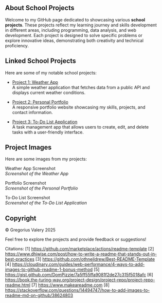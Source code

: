 ## About School Projects
Welcome to my GitHub page dedicated to showcasing various **school projects**. These projects reflect my learning journey and skills development in different areas, including programming, data analysis, and web development. Each project is designed to solve specific problems or explore innovative ideas, demonstrating both creativity and technical proficiency.

## Linked School Projects
Here are some of my notable school projects:

- [Project 1: Weather App](https://github.com/yourusername/weather-app)  
  A simple weather application that fetches data from a public API and displays current weather conditions.

- [Project 2: Personal Portfolio](https://github.com/yourusername/portfolio)  
  A responsive portfolio website showcasing my skills, projects, and contact information.

- [Project 3: To-Do List Application](https://github.com/yourusername/todo-app)  
  A task management app that allows users to create, edit, and delete tasks with a user-friendly interface.

## Project Images
Here are some images from my projects:

Weather App Screenshot  
*Screenshot of the Weather App*

Portfolio Screenshot  
*Screenshot of the Personal Portfolio*

To-Do List Screenshot  
*Screenshot of the To-Do List Application*

## Copyright
© Gregorius Valery 2025

Feel free to explore the projects and provide feedback or suggestions!

Citations:
[1] https://github.com/marketplace/actions/readme-template
[2] https://www.dhiwise.com/post/how-to-write-a-readme-that-stands-out-in-best-practices
[3] https://github.com/othneildrew/Best-README-Template
[4] https://cloudinary.com/guides/web-performance/4-ways-to-add-images-to-github-readme-1-bonus-method
[5] https://gist.github.com/DomPizzie/7a5ff55ffa9081f2de27c315f5018afc
[6] https://book.the-turing-way.org/project-design/project-repo/project-repo-readme.html
[7] https://www.makeareadme.com
[8] https://stackoverflow.com/questions/14494747/how-to-add-images-to-readme-md-on-github/38624803
